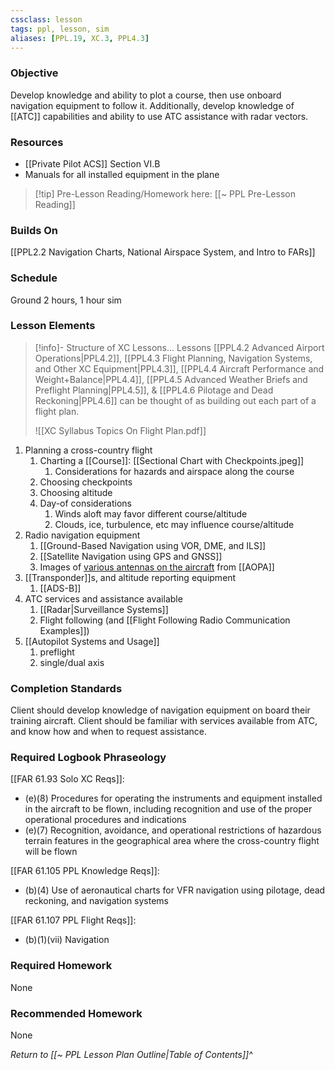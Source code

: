 ```yaml
---
cssclass: lesson
tags: ppl, lesson, sim
aliases: [PPL.19, XC.3, PPL4.3]
---
```

### Objective
Develop knowledge and ability to plot a course, then use onboard navigation equipment to follow it. Additionally, develop knowledge of [[ATC]] capabilities and ability to use ATC assistance with radar vectors.

### Resources
- [[Private Pilot ACS]] Section VI.B
- Manuals for all installed equipment in the plane

> [!tip] Pre-Lesson Reading/Homework here: [[~ PPL Pre-Lesson Reading]]

### Builds On
[[PPL2.2 Navigation Charts, National Airspace System, and Intro to FARs]]

### Schedule
Ground 2 hours, 1 hour sim

### Lesson Elements
> [!info]- Structure of XC Lessons...
> Lessons [[PPL4.2 Advanced Airport Operations|PPL4.2]], [[PPL4.3 Flight Planning, Navigation Systems, and Other XC Equipment|PPL4.3]], [[PPL4.4 Aircraft Performance and Weight+Balance|PPL4.4]], [[PPL4.5 Advanced Weather Briefs and Preflight Planning|PPL4.5]], & [[PPL4.6 Pilotage and Dead Reckoning|PPL4.6]] can be thought of as building out each part of a flight plan.
> 
> ![[XC Syllabus Topics On Flight Plan.pdf]]

1. Planning a cross-country flight
	1. Charting a [[Course]]: [[Sectional Chart with Checkpoints.jpeg]]
		1. Considerations for hazards and airspace along the course
	2. Choosing checkpoints
	3. Choosing altitude
	4. Day-of considerations
		1. Winds aloft may favor different course/altitude
		2. Clouds, ice, turbulence, etc may influence course/altitude
2. Radio navigation equipment
	1. [[Ground-Based Navigation using VOR, DME, and ILS]]
	2. [[Satellite Navigation using GPS and GNSS]]
	3. Images of [various antennas on the aircraft](https://www.aopa.org/training-and-safety/students/presolo/special/antennas) from [[AOPA]]
4. [[Transponder]]s, and altitude reporting equipment
	1. [[ADS-B]]
5. ATC services and assistance available
	1. [[Radar|Surveillance Systems]]
	2. Flight following (and [[Flight Following Radio Communication Examples]])
6. [[Autopilot Systems and Usage]]
	1. preflight
	2. single/dual axis

### Completion Standards
Client should develop knowledge of navigation equipment on board their training aircraft. Client should be familiar with services available from ATC, and know how and when to request assistance.

### Required Logbook Phraseology
[[FAR 61.93 Solo XC Reqs]]:
- (e)(8) Procedures for operating the instruments and equipment installed in the aircraft to be flown, including recognition and use of the proper operational procedures and indications
- (e)(7) Recognition, avoidance, and operational restrictions of hazardous terrain features in the geographical area where the cross-country flight will be flown

[[FAR 61.105 PPL Knowledge Reqs]]:
- (b)(4) Use of aeronautical charts for VFR navigation using pilotage, dead reckoning, and navigation systems

[[FAR 61.107 PPL Flight Reqs]]:
- (b)(1)(vii) Navigation

### Required Homework
None

### Recommended Homework
None

*Return to [[~ PPL Lesson Plan Outline|Table of Contents]]^*